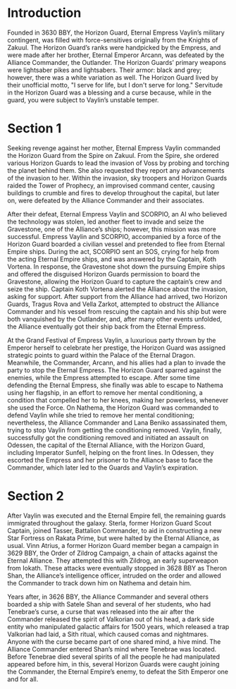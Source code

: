 # Introduction

Founded in 3630 BBY, the Horizon Guard, Eternal Empress Vaylin’s military contingent, was filled with force-sensitives originally from the Knights of Zakuul.
The Horizon Guard’s ranks were handpicked by the Empress, and were made after her brother, Eternal Emperor Arcann, was defeated by the Alliance Commander, the Outlander.
The Horizon Guards’ primary weapons were lightsaber pikes and lightsabers.
Their armor: black and grey; however, there was a white variation as well.
The Horizon Guard lived by their unofficial motto, "I serve for life, but I don't serve for long." Servitude in the Horizon Guard was a blessing and a curse because, while in the guard, you were subject to Vaylin’s unstable temper.

# Section 1

Seeking revenge against her mother, Eternal Empress Vaylin commanded the Horizon Guard from the Spire on Zakuul.
From the Spire, she ordered various Horizon Guards to lead the invasion of Voss by probing and torching the planet behind them.
She also requested they report any advancements of the invasion to her.
Within the invasion, sky troopers and Horizon Guards raided the Tower of Prophecy, an improvised command center, causing buildings to crumble and fires to develop throughout the capital, but later on, were defeated by the Alliance Commander and their associates.

After their defeat, Eternal Empress Vaylin and SCORPIO, an AI who believed the technology was stolen, led another fleet to invade and seize the Gravestone, one of the Alliance’s ships; however, this mission was more successful.
Empress Vaylin and SCORPIO, accompanied by a force of the Horizon Guard boarded a civilian vessel and pretended to flee from Eternal Empire ships.
During the act, SCORPIO sent an SOS, crying for help from the acting Eternal Empire ships, and was answered by the Captain, Koth Vortena.
In response, the Gravestone shot down the pursuing Empire ships and offered the disguised Horizon Guards permission to board the Gravestone, allowing the Horizon Guard to capture the captain’s crew and seize the ship.
Captain Koth Vortena alerted the Alliance about the invasion, asking for support.
After support from the Alliance had arrived, two Horizon Guards, Tragus Rova and Vella Zarkot, attempted to obstruct the Alliance Commander and his vessel from rescuing the captain and his ship but were both vanquished by the Outlander, and, after many other events unfolded, the Alliance eventually got their ship back from the Eternal Empress.

At the Grand Festival of Empress Vaylin, a luxurious party thrown by the Emperor herself to celebrate her prestige, the Horizon Guard was assigned strategic points to guard within the Palace of the Eternal Dragon.
Meanwhile, the Commander, Arcann, and his allies had a plan to invade the party to stop the Eternal Empress.
The Horizon Guard sparred against the enemies, while the Empress attempted to escape.
After some time defending the Eternal Empress, she finally was able to escape to Nathema using her flagship, in an effort to remove her mental conditioning, a condition that compelled her to her knees, making her powerless, whenever she used the Force.
On Nathema, the Horizon Guard was commanded to defend Vaylin while she tried to remove her mental conditioning; nevertheless, the Alliance Commander and Lana Beniko assassinated them, trying to stop Vaylin from getting the conditioning removed.
Vaylin, finally, successfully got the conditioning removed and initiated an assault on Odessen, the capital of the Eternal Alliance, with the Horizon Guard, including Imperator Sunfell, helping on the front lines.
In Odessen, they escorted the Empress and her prisoner to the Alliance base to face the Commander, which later led to the Guards and Vaylin’s expiration.

# Section 2

After Vaylin was executed and the Eternal Empire fell, the remaining guards immigrated throughout the galaxy.
Sterla, former Horizon Guard Scout Captain, joined Tasser, Battalion Commander, to aid in constructing a new Star Fortress on Rakata Prime, but were halted by the Eternal Alliance, as usual.
Vinn Atrius, a former Horizon Guard member began a campaign in 3629 BBY, the Order of Zildrog Campaign, a chain of attacks against the Eternal Alliance.
They attempted this with Zildrog, an early superweapon from Iokath.
These attacks were eventually stopped in 3628 BBY as Theron Shan, the Alliance’s intelligence officer, intruded on the order and allowed the Commander to track down him on Nathema and detain him.

Years after, in 3626 BBY, the Alliance Commander and several others boarded a ship with Satele Shan and several of her students, who had Tenebrae’s curse, a curse that was released into the air after the Commander released the spirit of Valkorian out of his head, a dark side entity who manipulated galactic affairs for 1500 years, which released a trap Valkorian had laid, a Sith ritual, which caused comas and nightmares.
Anyone with the curse became part of one shared mind, a hive mind.
The Alliance Commander entered Shan’s mind where Tenebrae was located.
Before Tenebrae died several spirits of all the people he had manipulated appeared before him, in this, several Horizon Guards were caught joining the Commander, the Eternal Empire’s enemy, to defeat the Sith Emperor one and for all.
